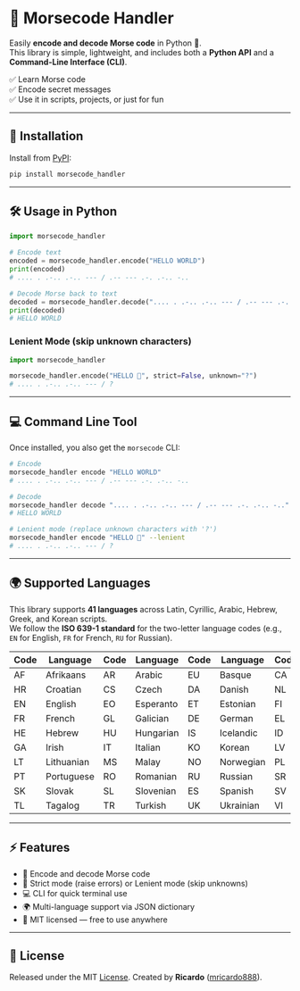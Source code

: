 # 📡 Morsecode Handler

Easily **encode and decode Morse code** in Python 🐍.  
This library is simple, lightweight, and includes both a **Python API** and a **Command-Line Interface (CLI)**.

✅ Learn Morse code  
✅ Encode secret messages  
✅ Use it in scripts, projects, or just for fun

---

## 🚀 Installation

Install from [PyPI](https://pypi.org/project/morsecode/):

```bash
pip install morsecode_handler
````

---

## 🛠️ Usage in Python

```python
import morsecode_handler

# Encode text
encoded = morsecode_handler.encode("HELLO WORLD")
print(encoded)
# .... . .-.. .-.. --- / .-- --- .-. .-.. -..

# Decode Morse back to text
decoded = morsecode_handler.decode(".... . .-.. .-.. --- / .-- --- .-. .-.. -..")
print(decoded)
# HELLO WORLD
```

### Lenient Mode (skip unknown characters)

```python
import morsecode_handler

morsecode_handler.encode("HELLO 🙂", strict=False, unknown="?")
# .... . .-.. .-.. --- / ?
```

---

## 💻 Command Line Tool

Once installed, you also get the `morsecode` CLI:

```bash
# Encode
morsecode_handler encode "HELLO WORLD"
# .... . .-.. .-.. --- / .-- --- .-. .-.. -..

# Decode
morsecode_handler decode ".... . .-.. .-.. --- / .-- --- .-. .-.. -.."
# HELLO WORLD

# Lenient mode (replace unknown characters with '?')
morsecode_handler encode "HELLO 🙂" --lenient
# .... . .-.. .-.. --- / ?
```

---

## 🌍 Supported Languages

This library supports **41 languages** across Latin, Cyrillic, Arabic, Hebrew, Greek, and Korean scripts.  
We follow the **ISO 639-1 standard** for the two-letter language codes (e.g., `EN` for English, `FR` for French, `RU` for Russian).

| Code | Language     | Code | Language    | Code | Language    | Code | Language   |
|------|--------------|------|-------------|------|-------------|------|------------|
| AF   | Afrikaans    | AR   | Arabic      | EU   | Basque      | CA   | Catalan    |
| HR   | Croatian     | CS   | Czech       | DA   | Danish      | NL   | Dutch      |
| EN   | English      | EO   | Esperanto   | ET   | Estonian    | FI   | Finnish    |
| FR   | French       | GL   | Galician    | DE   | German      | EL   | Greek      |
| HE   | Hebrew       | HU   | Hungarian   | IS   | Icelandic   | ID   | Indonesian |
| GA   | Irish        | IT   | Italian     | KO   | Korean      | LV   | Latvian    |
| LT   | Lithuanian   | MS   | Malay       | NO   | Norwegian   | PL   | Polish     |
| PT   | Portuguese   | RO   | Romanian    | RU   | Russian     | SR   | Serbian    |
| SK   | Slovak       | SL   | Slovenian   | ES   | Spanish     | SV   | Swedish    |
| TL   | Tagalog      | TR   | Turkish     | UK   | Ukrainian   | VI   | Vietnamese |

---

## ⚡ Features

* 🔑 Encode and decode Morse code
* 🎯 Strict mode (raise errors) or Lenient mode (skip unknowns)
* 💻 CLI for quick terminal use
* 🌍 Multi-language support via JSON dictionary
* 📝 MIT licensed — free to use anywhere

---

## 📜 License

Released under the MIT [License](LICENSE).
Created by **Ricardo** ([mricardo888](https://github.com/mricardo888)).
